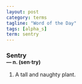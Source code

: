 ```yaml
---
layout: post
category: terms
tagline: "Word of the Day"
tags: [alpha_s]
term: sentry
---
```


<h3>Sentry<br/> <small>&mdash; n. (sen<span>&middot;</span>try)</small></h3>
<p><ol><li>A tall and naughty plant.</li>
</ol></p>
